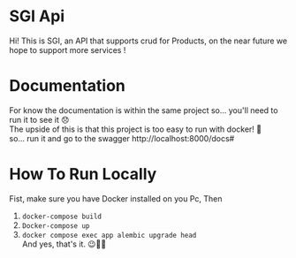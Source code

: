 # SGI Api

Hi! This is SGI, an API that supports crud for Products, on the near future 
we hope to support more services !

# Documentation
For know the documentation is within the same project so... you'll need to run
it to see it 😞  
The upside of this is that this project is too easy to run with docker! 🐳  
so... run it and go to the swagger http://localhost:8000/docs#

# How To Run Locally

Fist, make sure you have Docker installed on you Pc, Then
1) `docker-compose build`  
2) `Docker-compose up`  
3) `docker compose exec app alembic upgrade head`  
And yes, that's it. 😉👍🏻


